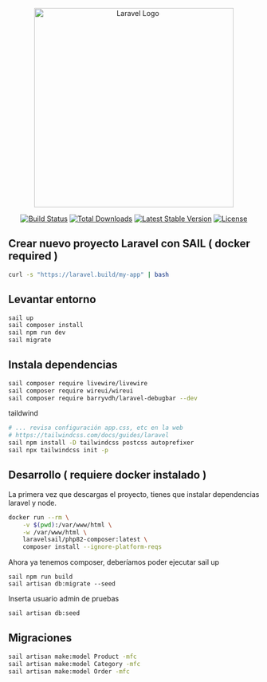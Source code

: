 <p align="center"><a href="https://laravel.com" target="_blank"><img src="https://raw.githubusercontent.com/laravel/art/master/logo-lockup/5%20SVG/2%20CMYK/1%20Full%20Color/laravel-logolockup-cmyk-red.svg" width="400" alt="Laravel Logo"></a></p>

<p align="center">
<a href="https://github.com/laravel/framework/actions"><img src="https://github.com/laravel/framework/workflows/tests/badge.svg" alt="Build Status"></a>
<a href="https://packagist.org/packages/laravel/framework"><img src="https://img.shields.io/packagist/dt/laravel/framework" alt="Total Downloads"></a>
<a href="https://packagist.org/packages/laravel/framework"><img src="https://img.shields.io/packagist/v/laravel/framework" alt="Latest Stable Version"></a>
<a href="https://packagist.org/packages/laravel/framework"><img src="https://img.shields.io/packagist/l/laravel/framework" alt="License"></a>
</p>



## Crear nuevo proyecto Laravel con SAIL ( docker required )
```sh
curl -s "https://laravel.build/my-app" | bash
```

## Levantar entorno
```sh
sail up
sail composer install
sail npm run dev
sail migrate
```

## Instala dependencias
```sh
sail composer require livewire/livewire
sail composer require wireui/wireui
sail composer require barryvdh/laravel-debugbar --dev
```

taildwind
```sh
# ... revisa configuración app.css, etc en la web
# https://tailwindcss.com/docs/guides/laravel
sail npm install -D tailwindcss postcss autoprefixer
sail npx tailwindcss init -p

```


## Desarrollo ( requiere docker instalado )

La primera vez que descargas el proyecto, tienes que instalar dependencias laravel y node.

```bash
docker run --rm \
    -v $(pwd):/var/www/html \
    -w /var/www/html \
    laravelsail/php82-composer:latest \
    composer install --ignore-platform-reqs
```

Ahora ya tenemos composer, deberíamos poder ejecutar sail up

```
sail npm run build
sail artisan db:migrate --seed

```

Inserta usuario admin de pruebas
```bash
sail artisan db:seed
```


## Migraciones

```sh
sail artisan make:model Product -mfc
sail artisan make:model Category -mfc
sail artisan make:model Order -mfc
```
